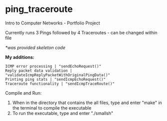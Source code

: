 # ping_traceroute
Intro to Computer Networks - Portfolio Project

Currently runs 3 Pings followed by 4 Traceroutes - can be changed within file

_*was provided skeleton code_

**My additions:**

    ICMP error processing | "sendEchoRequest()"
    Reply packet data validation | "validateIcmpReplyPacketWithOriginalPingData()"
    Printing ping stats | "sendIcmpEchoRequest()"
    Traceroute functionality | "sendIcmpTraceRoute()"


Compile and Run:

1. When in the directory that contains the all files, type and enter "make" in the terminal to compile the executable
2. To run the executable, type and enter "./smallsh"

